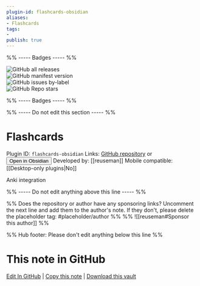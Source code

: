 ```yaml
---
plugin-id: flashcards-obsidian
aliases:
- Flashcards
tags: 
- 
publish: true
---
```


%% ----- Badges ----- %%

![GitHub all releases](https://img.shields.io/github/downloads/reuseman/flashcards-obsidian/total?color=573E7A&logo=github&style=for-the-badge)   
![GitHub manifest version](https://img.shields.io/github/manifest-json/v/reuseman/flashcards-obsidian?color=573E7A&logo=github&style=for-the-badge)   
![GitHub issues by-label](https://img.shields.io/github/issues/reuseman/flashcards-obsidian/help%20wanted?color=573E7A&logo=github&style=for-the-badge)   
![GitHub Repo stars](https://img.shields.io/github/stars/reuseman/flashcards-obsidian?color=573E7A&logo=github&style=for-the-badge)

%% ----- Badges ----- %%

%% ----- Do not edit this section ----- %%

# Flashcards

Plugin ID: `flashcards-obsidian`
Links: [GitHub repository](https://github.com/reuseman/flashcards-obsidian) or [<button id=HH>Open in Obsidian</button>](obsidian://show-plugin?id=flashcards-obsidian)
Developed by: [[reuseman]]
Mobile compatible: [[Desktop-only plugins|No]]

Anki integration

%% ----- Do not edit anything above this line ----- %% 

%% Does the repository or author have any sponsoring links? Uncomment the next line and add them to the author's note. If they don't, please delete the placeholder tag: #placeholder/author %%
%% ![[reuseman#Sponsor this author]] %%

%% Hub footer: Please don't edit anything below this line %%

# This note in GitHub

<span class="git-footer">[Edit In GitHub](https://github.dev/obsidian-community/obsidian-hub/blob/main/02%20-%20Community%20Expansions/02.05%20All%20Community%20Expansions/Plugins/flashcards-obsidian.md "git-hub-edit-note") | [Copy this note](https://raw.githubusercontent.com/obsidian-community/obsidian-hub/main/02%20-%20Community%20Expansions/02.05%20All%20Community%20Expansions/Plugins/flashcards-obsidian.md "git-hub-copy-note") | [Download this vault](https://github.com/obsidian-community/obsidian-hub/archive/refs/heads/main.zip "git-hub-download-vault") </span>
